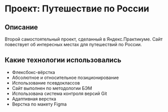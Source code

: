 # Проект: Путешествие по России

## Описание

Второй самостоятельный проект, сделанный в Яндекс.Практикуме. Сайт повествует об интересных местах для путешествий по России.

## Какие технологии использовались

* Флексбокс-вёрстка
* Абсолютное и относительное позиционирование 
* Использование псевдоклассов
* Сайт выполнен по методологии БЭМ 
* Использована система контроля версий Git 
* Адаптивная верстка
* Верстка по макету Figma 

[Ссылка на проект]:(https://starikovyaroslav.github.io/russian-travel/)
